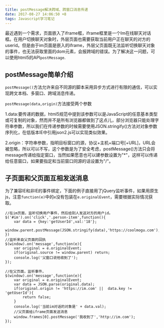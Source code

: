 ```yaml
---
title: postMessage解决跨域、跨窗口消息传递
date: 2017-08-27 14:06:50 +8
tags: Javascript学习笔记
---
```

最近遇到一个需求，页面嵌入了iframe框，iframe框里是一个Im在线聊天对话框。在用户切换聊天对象时，外层页面也需要获取当前用户正在聊天的对方的userid。但是由于im页面是嵌入的iframe，外层父页面既无法监听切换聊天对象的事件，也无法获取里面的dom元素，会报跨域的错误。为了解决这一问题，可以使用html5的API`postMessage`.

<!-- MORE -->

## postMessage简单介绍
`postMessage()`方法允许来自不同源的脚本采用异步方式进行有限的通信，可以实现跨文本档、多窗口、跨域消息传递。

`postMessage(data,origin)`方法接受两个参数

 1.data:要传递的数据，html5规范中提到该参数可以是JavaScript的任意基本类型或可复制的对象，然而并不是所有浏览器都做到了这点儿，部分浏览器只能处理字符串参数，所以我们在传递参数的时候需要使用JSON.stringify()方法对对象参数序列化，在低版本IE中引用json2.js可以实现类似效果。

2.origin：字符串参数，指明目标窗口的源，协议+主机+端口号[+URL]，URL会被忽略，所以可以不写，这个参数是为了安全考虑，postMessage()方法只会将message传递给指定窗口，当然如果愿意也可以建参数设置为"*"，这样可以传递给任意窗口，如果要指定和当前窗口同源的话设置为"/"。

## 子页面和父页面互相发送消息
为了兼容IE和非IE的事件绑定，下面的例子直接用了jQuery监听事件，如果用原生js，注意`function(e)`中的`e`没有包装在`e.originalEvent`，需要根据实际情况获取。

```
//在im页面，监听切换用户事件，然后给别人发送对方的用户id。
$('#im').on('click','.person-item',function(){
    var data = {key:'getUserId',val:'18'};
    window.parent.postMessage(JSON.stringify(data),'https://coolmogu.com');
})
//监听来自父页面的回执
$(window).on('message',function(e){
    var original = e.originalEvent;
    if(original.source != window.parent) return;
    console.log('父窗口说他收到了');
});
```
```
//在父页面，监听事件，
$(window).on('message',function(e){
    var original = e.originalEvent;
    var data = JSON.parse(original.data);
    if(original.origin != 'https://im.com' ||  data.key != 'getUserId'){
        return false;
    }
    console.log('当前im对话的对象是' + data.val);
    //父页面给iframe页面发送消息
    window.frames[0].postMessage('我收到了','http://im.com');
});
```

